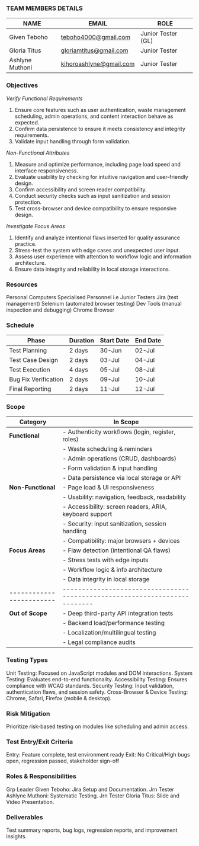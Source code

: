 ### **TEAM MEMBERS DETAILS**

|        NAME         |               EMAIL                |         ROLE         |
|---------------------|------------------------------------|----------------------|
| Given Teboho        | teboho4000@gmail.com               | Junior Tester (GL)   |
| Gloria Titus        | gloriamtitus@gmail.com             | Junior Tester        |
| Ashlyne Muthoni     | kihoroashlyne@gmail.com            | Junior Tester        |

### **Objectives**
*Verify Functional Requirements*
1. Ensure core features such as user authentication, waste management scheduling, admin operations, and content interaction behave as expected.
2. Confirm data persistence to ensure it meets consistency and integrity requirements.
3. Validate input handling through form validation.

*Non-Functional Attributes*
1. Measure and optimize performance, including page load speed and interface responsiveness.
2. Evaluate usability by checking for intuitive navigation and user-friendly design.
3. Confirm accessibility and screen reader compatibility.
4. Conduct security checks such as input sanitization and session protection.
5. Test cross-browser and device compatibility to ensure responsive design.

*Investigate Focus Areas*
1. Identify and analyze intentional flaws inserted for quality assurance practice.
2. Stress-test the system with edge cases and unexpected user input.
3. Assess user experience with attention to workflow logic and information architecture.
4. Ensure data integrity and reliability in local storage interactions.

### **Resources**
Personal Computers
Specialised Personnel i.e Junior Testers
Jira  (test management)
Selenium (automated browser testing)
Dev Tools (manual inspection and debugging)
Chrome Browser

### **Schedule**
| Phase                | Duration | Start Date | End Date |
|----------------------|----------|------------|----------|
| Test Planning        | 2 days   | 30-Jun     | 02-Jul   |
| Test Case Design     | 2 days   | 03-Jul     | 04-Jul   |
| Test Execution       | 4 days   | 05-Jul     | 08-Jul   |
| Bug Fix Verification | 2 days   | 09-Jul     | 10-Jul   |
| Final Reporting      | 2 days   | 11-Jul     | 12-Jul   |

### **Scope**

| Category               | In Scope                                                                 |
|------------------------|--------------------------------------------------------------------------|
| **Functional**         | - Authenticity workflows (login, register, roles)                        |
|                        | - Waste scheduling & reminders                                           |
|                        | - Admin operations (CRUD, dashboards)                                    |
|                        | - Form validation & input handling                                       |
|                        | - Data persistence via local storage or API                              |                    
| **Non-Functional**     | - Page load & UI responsiveness                                          |
|                        | - Usability: navigation, feedback, readability                           |
|                        | - Accessibility: screen readers, ARIA, keyboard support                  |
|                        | - Security: input sanitization, session handling                         |
|                        | - Compatibility: major browsers + devices                                |
| **Focus Areas**        | - Flaw detection (intentional QA flaws)                                  |
|                        | - Stress tests with edge inputs                                          |
|                        | - Workflow logic & info architecture                                     |
|                        | - Data integrity in local storage                                        |
|------------------------|--------------------------------------------------------------------------|
| **Out of Scope**       | - Deep third-party API integration tests                                 |
|                        | - Backend load/performance testing                                       |
|                        | - Localization/multilingual testing                                      |
|                        | - Legal compliance audits                                                |

 ### **Testing Types**
Unit Testing: Focused on JavaScript modules and DOM interactions.
System Testing: Evaluates end-to-end functionality.
Accessibility Testing: Ensures compliance with WCAG standards.
Security Testing: Input validation, authentication flaws, and session safety.
Cross-Browser & Device Testing: Chrome, Safari, Firefox (mobile & desktop).

### **Risk Mitigation**
Prioritize risk-based testing on modules like scheduling and admin access. 

### **Test Entry/Exit Criteria**
Entry: Feature complete, test environment ready
Exit: No Critical/High bugs open, regression passed, stakeholder sign-off

### **Roles & Responsibilities**
Grp Leader Given Teboho: Jira Setup and Documentation.
Jrn Tester Ashlyne Muthoni: Systematic Testing.
Jrn Tester Gloria Titus: Slide and Video Presentation.

### **Deliverables**
Test summary reports, bug logs, regression reports, and improvement insights.

